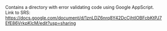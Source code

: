 Contains a directory with error validating code using Google AppScript.  
Link to SRS: https://docs.google.com/document/d/1znLDZ6nrq8Y42DcCjhtIOBFcbKtPJ7EfE86VrkpKlcM/edit?usp=sharing
